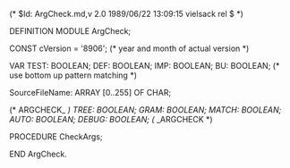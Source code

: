 (* $Id: ArgCheck.md,v 2.0 1989/06/22 13:09:15 vielsack rel $ *)

DEFINITION MODULE ArgCheck;

CONST
  cVersion = '8906';	(* year and month of actual version *)

VAR
  TEST: BOOLEAN;
  DEF: BOOLEAN;
  IMP: BOOLEAN;
  BU: BOOLEAN;		(* use bottom up pattern matching *)

  SourceFileName: ARRAY [0..255] OF CHAR;

(* ARGCHECK_ *)
  TREE: BOOLEAN;
  GRAM: BOOLEAN;
  MATCH: BOOLEAN;
  AUTO: BOOLEAN;
  DEBUG: BOOLEAN;
(* _ARGCHECK *)


PROCEDURE CheckArgs;

END ArgCheck.

